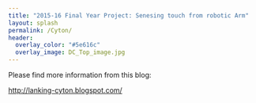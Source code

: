 ```yaml
---
title: "2015-16 Final Year Project: Senesing touch from robotic Arm"
layout: splash
permalink: /Cyton/
header:
  overlay_color: "#5e616c"
  overlay_image: DC_Top_image.jpg
---
```


Please find more information from this blog:

http://lanking-cyton.blogspot.com/
